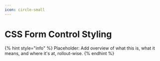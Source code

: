 ```yaml
---
icon: circle-small
---
```


# CSS Form Control Styling

{% hint style="info" %}
Placeholder: Add overview of what this is, what it means, and where it's at, rollout-wise.
{% endhint %}
